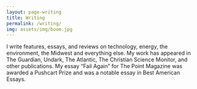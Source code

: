 ```yaml
---
layout: page-writing
title: Writing
permalink: /writing/
img: assets/img/boom.jpg
---
```


I write features, essays, and reviews on technology, energy, the environment, the Midwest and everything else. My work has appeared in The Guardian, Undark, The Atlantic, The Christian Science Monitor, and other publications. My essay “Fail Again” for The Point Magazine was awarded a Pushcart Prize and was a notable essay in Best American Essays.